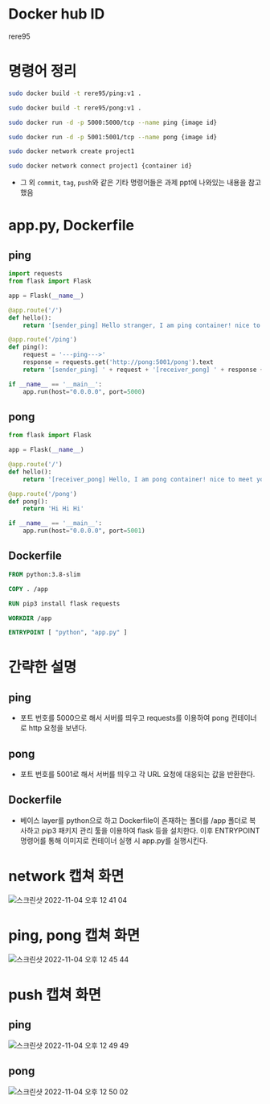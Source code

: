 # Docker hub ID
rere95

# 명령어 정리
```bash
sudo docker build -t rere95/ping:v1 .

sudo docker build -t rere95/pong:v1 .

sudo docker run -d -p 5000:5000/tcp --name ping {image id}

sudo docker run -d -p 5001:5001/tcp --name pong {image id}

sudo docker network create project1

sudo docker network connect project1 {container id}
```
- 그 외 `commit`, `tag`, `push`와 같은 기타 명령어들은 과제 ppt에 나와있는 내용을 참고했음

# app.py, Dockerfile
## ping
```python
import requests
from flask import Flask

app = Flask(__name__)

@app.route('/')
def hello():
    return '[sender_ping] Hello stranger, I am ping container! nice to meet u!!!!!\n'

@app.route('/ping')
def ping():
    request = '---ping--->'
    response = requests.get('http://pong:5001/pong').text
    return '[sender_ping] ' + request + '[receiver_pong] ' + response + '\n'

if __name__ == '__main__':
    app.run(host="0.0.0.0", port=5000)
```

## pong
```python
from flask import Flask

app = Flask(__name__)

@app.route('/')
def hello():
    return '[receiver_pong] Hello, I am pong container! nice to meet you\n'

@app.route('/pong')
def pong():
    return 'Hi Hi Hi'

if __name__ == '__main__':
    app.run(host="0.0.0.0", port=5001)
```

## Dockerfile
```Dockerfile
FROM python:3.8-slim

COPY . /app

RUN pip3 install flask requests

WORKDIR /app

ENTRYPOINT [ "python", "app.py" ]
```

# 간략한 설명
## ping
- 포트 번호를 5000으로 해서 서버를 띄우고 requests를 이용하여 pong 컨테이너로 http 요청을 보낸다.

## pong
- 포트 번호를 5001로 해서 서버를 띄우고 각 URL 요청에 대응되는 값을 반환한다.

## Dockerfile
- 베이스 layer를 python으로 하고 Dockerfile이 존재하는 폴더를 /app 폴더로 복사하고 pip3 패키지 관리 툴을 이용하여 flask 등을 설치한다. 이후 ENTRYPOINT 명령어를 통해 이미지로 컨테이너 실행 시 app.py를 실행시킨다.

# network 캡쳐 화면
![스크린샷 2022-11-04 오후 12 41 04](https://user-images.githubusercontent.com/78265252/199880562-7172e974-7879-491d-a0b0-d6d0085c81f3.png)

# ping, pong 캡쳐 화면
![스크린샷 2022-11-04 오후 12 45 44](https://user-images.githubusercontent.com/78265252/199881140-7c23e6dd-fb62-4094-a7b7-74f24d9d585e.png)

# push 캡쳐 화면
## ping
![스크린샷 2022-11-04 오후 12 49 49](https://user-images.githubusercontent.com/78265252/199881607-2dac7d70-4ba1-4c3a-afcc-fe318ddd28b5.png)

## pong
![스크린샷 2022-11-04 오후 12 50 02](https://user-images.githubusercontent.com/78265252/199881646-8ebb6251-7d2d-42de-89d0-4f2db8bfebf0.png)
